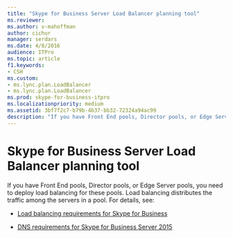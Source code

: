```yaml
---
title: "Skype for Business Server Load Balancer planning tool"
ms.reviewer: 
ms.author: v-mahoffman
author: cichur
manager: serdars
ms.date: 4/8/2016
audience: ITPro
ms.topic: article
f1.keywords:
- CSH
ms.custom:
- ms.lync.plan.LoadBalancer
- ms.lync.plan.LoadBalancer
ms.prod: skype-for-business-itpro
ms.localizationpriority: medium
ms.assetid: 3bf7f2c7-b79b-4b37-bb32-72324a94ac99
description: "If you have Front End pools, Director pools, or Edge Server pools, you need to deploy load balancing for these pools. Load balancing distributes the traffic among the servers in a pool. For details, see:"
---
```


# Skype for Business Server Load Balancer planning tool
 
If you have Front End pools, Director pools, or Edge Server pools, you need to deploy load balancing for these pools. Load balancing distributes the traffic among the servers in a pool. For details, see:
  
- [Load balancing requirements for Skype for Business](../../plan-your-deployment/network-requirements/load-balancing.md)
    
- [DNS requirements for Skype for Business Server 2015](../../plan-your-deployment/network-requirements/dns.md)
    